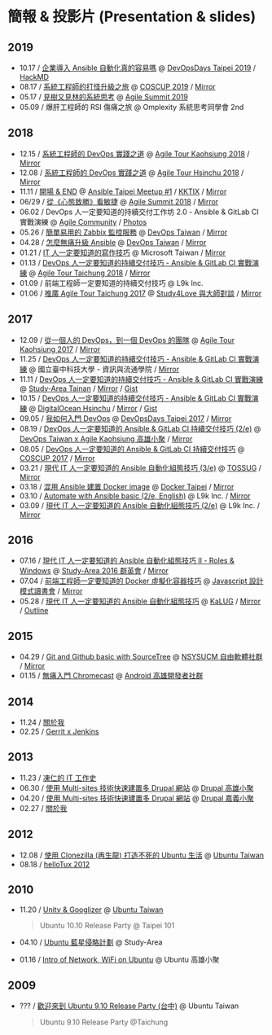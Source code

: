 # 簡報 & 投影片 (Presentation & slides)

## 2019

* 10.17 / [企業導入 Ansible 自動化真的容易嗎](https://speakerdeck.com/chusiang/is-it-really-easy-for-companies-to-import-ansible-automation) @ [DevOpsDays Taipei 2019](https://devopsdays.tw) / [HackMD](https://hackmd.io/s4V0iNgRSRicxcy6MMUbcA)
* 08.17 / [系統工程師的打怪升級之旅](https://speakerdeck.com/chusiang/my-devops-tour-0-dot-1) @ [COSCUP 2019](https://coscup.org/2019/programs/74c5eaa3-e026-4290-86aa-334653923c27/) / [Mirror](https://www.slideshare.net/freezejonny/my-devops-tour-01)
* 05.17 / [見樹又見林的系統思考](https://speakerdeck.com/chusiang/systems-thinking-the-forest-and-the-tree) @ [Agile Summit 2019](https://summit.ithome.com.tw/agile/)
* 05.09 / 爆肝工程師的 RSI 傷痛之旅 @ Omplexity 系統思考同學會 2nd

## 2018

* 12.15 / [系統工程師的 DevOps 實踐之道](https://speakerdeck.com/chusiang/my-devops-tour-2-dot-1) @ [Agile Tour Kaohsiung 2018](https://agilekaohsiung.kktix.cc/events/agiletourkaohsiung2018) / [Mirror](https://www.slideshare.net/freezejonny/my-devops-tour-21)
* 12.08 / [系統工程師的 DevOps 實踐之道](https://speakerdeck.com/chusiang/my-devops-tour-2-dot-0) @ [Agile Tour Hsinchu 2018](https://agilecommtw.kktix.cc/events/agiletourhsinchu2018) / [Mirror](https://www.slideshare.net/freezejonny/my-devops-tour-20)
* 11.11 / [開場 & END](https://speakerdeck.com/chusiang/begin-and-end-of-ansible-taipei-meetup-1st) @ [Ansible Taipei Meetup #1](https://www.meetup.com/Ansible-Taipei/events/256005876/) / [KKTIX](https://devops.kktix.cc/events/ansible-taipei-1) / [Mirror](https://www.slideshare.net/freezejonny/begin-and-end-of-ansible-taipei-meetup-1st)
* 06/29 / [從《心態致勝》看敏捷](https://speakerdeck.com/chusiang/see-the-agile-from-mindset) @ [Agile Summit 2018](https://summit.ithome.com.tw/agile/2018/) / [Mirror](https://www.slideshare.net/freezejonny/see-the-agile-from-mindset)
* 06.02 / DevOps 人一定要知道的持續交付工作坊 2.0 - Ansible & GitLab CI 實戰演練 @ [Agile Community](https://agilecommtw.kktix.cc/events/devopsworkshop2) / [Photos](https://www.facebook.com/pg/AgileTourHsinchu/photos/?tab=album&album_id=2010625705866297)
* 05.26 / [簡單易用的 Zabbix 監控服務](https://speakerdeck.com/chusiang/zabbix-the-easy-to-use-monitoring-tools) @ [DevOps Taiwan](https://devops.kktix.cc/events/monitoring-tools) / [Mirror](https://www.slideshare.net/freezejonny/zabbix-the-easy-to-use-monitoring-tools)
* 04.28 / [怎麼無痛升級 Ansible](https://speakerdeck.com/chusiang/how-to-easy-upgrade-the-ansible) @ [DevOps Taiwan](https://kktix.com/events/meetup13-0428) / [Mirror](https://www.slideshare.net/freezejonny/how-to-easy-upgrade-the-ansible)
* 01.21 / [IT 人一定要知道的寫作技巧](https://speakerdeck.com/chusiang/writing-skills-for-information-technology) @ Microsoft Taiwan / [Mirror](https://www.slideshare.net/freezejonny/writing-skills-for-information-technology)
* 01.13 / [DevOps 人一定要知道的持續交付技巧 - Ansible & GitLab CI 實戰演練](https://speakerdeck.com/chusiang/continuous-delivery-workshop-with-ansible-x-gitlab-ci-5th) @ [Agile Tour Taichung 2018](https://www.accupass.com/event/1711280738178163006690) / [Mirror](https://www.slideshare.net/freezejonny/continuous-delivery-workshop-with-ansible-x-gitlab-ci-5th/freezejonny/continuous-delivery-workshop-with-ansible-x-gitlab-ci-5th)
* 01.09 / 前端工程師一定要知道的持續交付技巧 @ L9k Inc.
* 01.06 / [推廣 Agile Tour Taichung 2017](https://speakerdeck.com/chusiang/promo-the-agile-tour-taichung-2017) @ [Study4Love 與大師對談](https://study4-tw.kktix.cc/events/study4love2018) / [Mirror](https://www.slideshare.net/freezejonny/promo-the-agile-tour-taichung-2017/freezejonny/promo-the-agile-tour-taichung-2017)

## 2017

* 12.09 / [從一個人的 DevOps，到一個 DevOps 的團隊](https://speakerdeck.com/chusiang/my-devops-tour) @ [Agile Tour Kaohsiung 2017](https://www.accupass.com/event/1709111042501613360068) / [Mirror](https://www.slideshare.net/freezejonny/my-devops-tour-83671273/freezejonny/my-devops-tour-83671273)
* 11.25 / [DevOps 人一定要知道的持續交付技巧 - Ansible & GitLab CI 實戰演練](https://speakerdeck.com/chusiang/continuous-delivery-workshop-with-ansible-x-gitlab-ci-3rd) @ 國立臺中科技大學 - 資訊與流通學院 / [Mirror](https://www.slideshare.net/freezejonny/continuous-delivery-workshop-with-ansible-x-gitlab-ci-3rd-82780117)
* 11.11 / [DevOps 人一定要知道的持續交付技巧 - Ansible & GitLab CI 實戰演練](https://speakerdeck.com/chusiang/continuous-delivery-workshop-with-ansible-x-gitlab-ci-2nd-plus) @ [Study-Area Tainan](http://phorum.study-area.org/index.php/topic,72062.0.html) / [Mirror](https://www.slideshare.net/freezejonny/continuous-delivery-workshop-with-ansible-x-gitlab-ci-2nd-81917906) / [Gist](https://gist.github.com/chusiang/56843a737b8c3931c1736d6939a4e172)
* 10.15 / [DevOps 人一定要知道的持續交付技巧 - Ansible & GitLab CI 實戰演練](https://speakerdeck.com/chusiang/continuous-delivery-workshop-with-ansible-x-gitlab-ci) @ [DigitalOcean Hsinchu](https://www.meetup.com/DigitalOceanHsinchu/events/243518189/) / [Mirror](https://www.slideshare.net/freezejonny/continuous-delivery-workshop-with-ansible-x-gitlab-ci) / [Gist](https://gist.github.com/chusiang/56843a737b8c3931c1736d6939a4e172)
* 09.05 / [我如何入門 DevOps](https://speakerdeck.com/chusiang/how-do-i-get-started-the-devops) @ [DevOpsDays Taipei 2017](https://devopsdays.tw/) / [Mirror](https://www.slideshare.net/freezejonny/how-do-i-get-started-the-devops)
* 08.19 / [DevOps 人一定要知道的 Ansible & GitLab CI 持續交付技巧 (2/e)](https://speakerdeck.com/chusiang/continuous-delivery-with-ansible-x-gitlab-ci-2e) @ [DevOps Taiwan x Agile Kaohsiung 高雄小聚](https://devops.kktix.cc/events/meetup-kaohsiung-1) / [Mirror](https://www.slideshare.net/freezejonny/continuous-delivery-withansible-x-gitlab-ci-2e)
* 08.05 / [DevOps 人一定要知道的 Ansible & GitLab CI 持續交付技巧](https://speakerdeck.com/chusiang/continuous-delivery-with-ansible-x-gitlab-ci) @ [COSCUP 2017](http://coscup.org/2017/#/schedule) / [Mirror](https://www.slideshare.net/freezejonny/continuous-delivery-with-ansible-x-gitlab-ci)
* 03.21 / [現代 IT 人一定要知道的 Ansible 自動化組態技巧 \(3/e\)](https://speakerdeck.com/chusiang/automate-with-ansible-basic-3e) @ [TOSSUG](http://tossug.kktix.cc/events/b3ebffa1-363c69) / [Mirror](https://www.slideshare.net/freezejonny/automate-with-ansible-basic-3e)
* 03.18 / [混用 Ansible 建置 Docker image](https://speakerdeck.com/chusiang/the-mix-mode-of-ansible-and-docker) @ [Docker Taipei](https://www.meetup.com/Docker-Taipei/events/237978710/) / [Mirror](https://www.slideshare.net/freezejonny/ansible-docker-image)
* 03.10 / [Automate with Ansible basic (2/e, English)](https://speakerdeck.com/chusiang/automate-with-ansible-basic-2e-en) @ L9k Inc. / [Mirror](https://www.slideshare.net/freezejonny/automate-with-ansible-basic-2e-en)
* 03.09 / [現代 IT 人一定要知道的 Ansible 自動化組態技巧 (2/e)](https://speakerdeck.com/chusiang/automate-with-ansible-basic-2e-1) @ L9k Inc. / [Mirror](https://www.slideshare.net/freezejonny/automate-with-ansible-basic-2nd)

## 2016

* 07.16 / [現代 IT 人一定要知道的 Ansible 自動化組態技巧 Ⅱ - Roles & Windows](https://speakerdeck.com/chusiang/xian-dai-it-ren-ding-yao-zhi-dao-de-ansible-zi-dong-hua-zu-tai-ji-qiao-ii-roles-and-windows) @ [Study-Area 2016 群英會](http://studyarea.kktix.cc/events/c6457aff) / [Mirror](http://www.slideshare.net/freezejonny/it-ansible-64079747)
* 07.04 / [前端工程師一定要知道的 Docker 虛擬化容器技巧](https://speakerdeck.com/chusiang/qian-duan-gong-cheng-shi-ding-yao-zhi-dao-de-docker-xu-ni-hua-rong-qi-ji-qiao) @ [Javascript 設計模式讀書會](https://www.facebook.com/events/270434173308724/) / [Mirror](http://www.slideshare.net/freezejonny/docker-63701917)
* 05.28 / [現代 IT 人一定要知道的 Ansible 自動化組態技巧](https://speakerdeck.com/chusiang/xian-dai-it-ren-ding-yao-zhi-dao-de-ansible-zi-dong-hua-zu-tai-ji-qiao) @ [KaLUG](http://kalug.kktix.cc/events/84f75129) / [Mirror](http://www.slideshare.net/freezejonny/it-ansible) / [Outline](https://gist.github.com/chusiang/60918f8f400c3f82944c86b924553b27)

## 2015

* 04.29 / [Git and Github basic with SourceTree](https://speakerdeck.com/chusiang/git-and-github-basic-with-sourcetree) @ [NSYSUCM 自由軟體社群](https://www.facebook.com/events/1417995725171168/) / [Mirror](http://www.slideshare.net/freezejonny/git-and-github-basic-with-sourcetree)
* 01.15 / [無痛入門 Chromecast](http://www.slideshare.net/freezejonny/2015-0115chromecast-43577698) @ [Android 高雄開發者社群](http://akdg.kktix.cc/events/akdg8-no9?locale=en)

## 2014

* 11.24 / [關於我](http://rvl.drx.tw/2014-11-24-about-me.html)
* 02.25 / [Gerrit x Jenkins](http://rvl.drx.tw/2014-02-25-gerrit-x-jenkins.html#/)

## 2013

* 11.23 / [凍仁的 IT 工作史](http://rvl.drx.tw/2013-11-23-my-it-history.html#/)
* 06.30 / [使用 Multi-sites 技術快速建置多 Drupal 網站](http://rvl.drx.tw/2013-06-30-d7-multi-site.html#/) @ [Drupal 高雄小聚](https://drupaltaiwan.org/forum/20130528/7429)
* 04.20 / [使用 Multi-sites 技術快速建置多 Drupal 網站](http://chusiang.github.io/impress.js/2013-04-20-d7-multi-site.html#/bored) @ [Drupal 嘉義小聚](https://drupaltaiwan.org/forum/20130528/7428)
* 02.27 / [關於我](http://chusiang.github.io/impress.js/2013-02-27-about-me.html#/bored)

## 2012

* 12.08 / [使用 Clonezilla (再生龍) 打造不死的 Ubuntu 生活](http://chusiang.github.io/impress.js/2012-12-08-clonezilla.html#/bored) @ [Ubuntu Taiwan](http://ubuntu-tw.kktix.cc/events/urptw1210kh)
* 08.18 / [helloTux 2012](http://www.slideshare.net/freezejonny/hellotux-coscup-2012)

## 2010

* 11.20 / [Unity & Googlizer](http://www.slideshare.net/freezejonny/ubuntureleaseparty) @ [Ubuntu Taiwan](https://docs.google.com/document/d/1J4oGJYS3WQEovB3qHEAcVScyx_dAwSfBEcCeT9yVJ94/edit?hl=zh_TW#)

  > Ubuntu 10.10 Release Party @ Taipei 101

* 04.10 / [Ubuntu 藍星侵略計劃](http://www.slideshare.net/freezejonny/990414ubuntubluestar) @ Study-Area
* 01.16 / [Intro of Network, WiFi on Ubuntu](http://www.slideshare.net/freezejonny/ubutwkh2-internet) @ Ubuntu 高雄小聚

## 2009

* ??? / [歡迎來到 Ubuntu 9.10 Release Party (台中)](http://www.slideshare.net/freezejonny/ubuntu-904-release) @ Ubuntu Taiwan

  > Ubuntu 9.10 Release Party @Taichung
